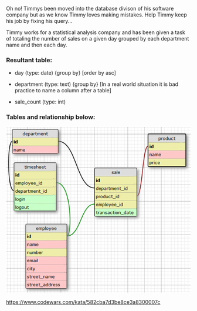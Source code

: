 Oh no! Timmys been moved into the database divison of his software company but as we know Timmy loves making mistakes. Help Timmy keep his job by fixing his query...

Timmy works for a statistical analysis company and has been given a task of totaling the number of sales on a given day grouped by each department name and then each day.

### Resultant table:

- day (type: date) {group by} [order by asc]

- department (type: text) {group by} [In a real world situation it is bad practice to name a column after a table]

- sale_count (type: int)

### Tables and relationship below:

![table](Table.png)

https://www.codewars.com/kata/582cba7d3be8ce3a8300007c
